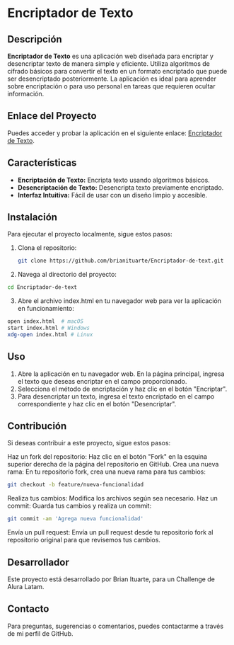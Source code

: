 # Encriptador de Texto

## Descripción
**Encriptador de Texto** es una aplicación web diseñada para encriptar y desencriptar texto de manera simple y eficiente. Utiliza algoritmos de cifrado básicos para convertir el texto en un formato encriptado que puede ser desencriptado posteriormente. La aplicación es ideal para aprender sobre encriptación o para uso personal en tareas que requieren ocultar información.

## Enlace del Proyecto
Puedes acceder y probar la aplicación en el siguiente enlace: [Encriptador de Texto](https://brianituarte.github.io/Encriptador-de-text/).

## Características
- **Encriptación de Texto:** Encripta texto usando algoritmos básicos.
- **Desencriptación de Texto:** Desencripta texto previamente encriptado.
- **Interfaz Intuitiva:** Fácil de usar con un diseño limpio y accesible.

## Instalación
Para ejecutar el proyecto localmente, sigue estos pasos:

1. Clona el repositorio:
   ```bash
   git clone https://github.com/brianituarte/Encriptador-de-text.git
   ```
2. Navega al directorio del proyecto:
```bash
cd Encriptador-de-text
```
3. Abre el archivo index.html en tu navegador web para ver la aplicación en funcionamiento:
```bash
open index.html  # macOS
start index.html # Windows
xdg-open index.html # Linux
```

## Uso

1. Abre la aplicación en tu navegador web.
En la página principal, ingresa el texto que deseas encriptar en el campo proporcionado.
2. Selecciona el método de encriptación y haz clic en el botón "Encriptar".
3. Para desencriptar un texto, ingresa el texto encriptado en el campo correspondiente y haz clic en el botón "Desencriptar".

## Contribución
Si deseas contribuir a este proyecto, sigue estos pasos:

Haz un fork del repositorio: Haz clic en el botón "Fork" en la esquina superior derecha de la página del repositorio en GitHub.
Crea una nueva rama: En tu repositorio fork, crea una nueva rama para tus cambios:
```bash
git checkout -b feature/nueva-funcionalidad
```
Realiza tus cambios: Modifica los archivos según sea necesario.
Haz un commit: Guarda tus cambios y realiza un commit:
```bash
git commit -am 'Agrega nueva funcionalidad'
```

Envía un pull request: Envía un pull request desde tu repositorio fork al repositorio original para que revisemos tus cambios.

## Desarrollador
Este proyecto está desarrollado por Brian Ituarte, para un Challenge de Alura Latam.

## Contacto
Para preguntas, sugerencias o comentarios, puedes contactarme a través de mi perfil de GitHub.